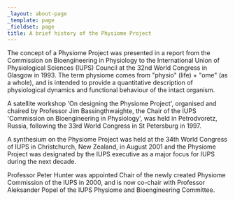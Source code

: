 ```yaml
---
_layout: about-page
_template: page
_fieldset: page
title: A brief history of the Physiome Project
---
```

The concept of a Physiome Project was presented in a report from the Commission on Bioengineering in Physiology to the International Union of Physiological Sciences (IUPS) Council at the 32nd World Congress in Glasgow in 1993. The term physiome comes from "physio" (life) + "ome" (as a whole), and is intended to provide a quantitative description of physiological dynamics and functional behaviour of the intact organism.

A satellite workshop 'On designing the Physiome Project', organised and chaired by Professor Jim Bassingthwaighte, the Chair of the IUPS 'Commission on Bioengineering in Physiology', was held in Petrodvoretz, Russia, following the 33rd World Congress in St Petersburg in 1997.

A synthesium on the Physiome Project was held at the 34th World Congress of IUPS in Christchurch, New Zealand, in August 2001 and the Physiome Project was designated by the IUPS executive as a major focus for IUPS during the next decade.

Professor Peter Hunter was appointed Chair of the newly created Physiome Commission of the IUPS in 2000, and is now co-chair with Professor Aleksander Popel of the IUPS Physiome and Bioengineering Committee.